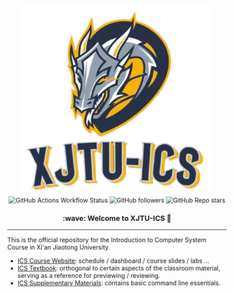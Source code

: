 <div style="display: flex; justify-content: center;">
    <img src="../logo/logo.png" alt="ics-logo" style="max-width: 100%; height: auto;">
</div>

<p align="center">
    <!-- use https://shields.io/badges/git-hub-actions-workflow-status -->
    <img alt="GitHub Actions Workflow Status" src="https://img.shields.io/github/actions/workflow/status/xjtu-ics/textbook/mdbook.yml">
    <!-- use https://shields.io/badges/git-hub-followers -->
    <img alt="GitHub followers" src="https://img.shields.io/github/followers/xjtu-ics">
    <!-- use https://shields.io/badges/git-hub-repo-stars -->
    <img alt="GitHub Repo stars" src="https://img.shields.io/github/stars/xjtu-ics/textbook">
</p>

<h3 align="center">
    :wave: Welcome to XJTU-ICS 🚀
</h3>

----

This is the official repository for the Introduction to Computer System Course in Xi'an Jiaotong University.

- [ICS Course Website](https://xjtu-ics.github.io/ics-webpage/): schedule / dashboard / course slides / labs ...
- [ICS Textbook](https://xjtu-ics.github.io/textbook/): orthogonal to certain aspects of the classroom material, serving as a reference for previewing / reviewing.
- [ICS Supplementary Materials](https://github.com/xjtu-ics/cli-toolkit): contains basic command line essentials.

<!--

**Here are some ideas to get you started:**

🙋‍♀️ A short introduction - what is your organization all about?
🌈 Contribution guidelines - how can the community get involved?
👩‍💻 Useful resources - where can the community find your docs? Is there anything else the community should know?
🍿 Fun facts - what does your team eat for breakfast?
🧙 Remember, you can do mighty things with the power of [Markdown](https://docs.github.com/github/writing-on-github/getting-started-with-writing-and-formatting-on-github/basic-writing-and-formatting-syntax)
-->
